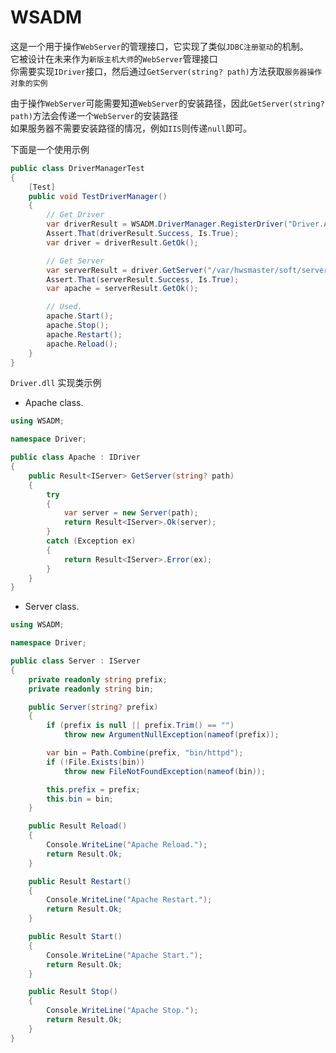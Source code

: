 # WSADM
这是一个用于操作`WebServer`的管理接口，它实现了类似`JDBC注册驱动`的机制。  
它被设计在未来作为`新版主机大师`的`WebServer`管理接口  
你需要实现`IDriver`接口，然后通过`GetServer(string? path)`方法获取`服务器操作对象的实例`  

由于操作`WebServer`可能需要知道`WebServer`的安装路径，因此`GetServer(string? path)`方法会传递一个`WebServer`的安装路径  
如果服务器不需要安装路径的情况，例如`IIS`则传递`null`即可。


下面是一个使用示例
```csharp
public class DriverManagerTest
{
    [Test]
    public void TestDriverManager()
    {
        // Get Driver
        var driverResult = WSADM.DriverManager.RegisterDriver("Driver.Apache", "Driver.dll");
        Assert.That(driverResult.Success, Is.True);
        var driver = driverResult.GetOk();

        // Get Server
        var serverResult = driver.GetServer("/var/hwsmaster/soft/server/apache_2.4.26");
        Assert.That(serverResult.Success, Is.True);
        var apache = serverResult.GetOk();

        // Used.
        apache.Start();
        apache.Stop();
        apache.Restart();
        apache.Reload();
    }
}
```

`Driver.dll` 实现类示例

- Apache class.
```csharp
using WSADM;

namespace Driver;

public class Apache : IDriver
{
    public Result<IServer> GetServer(string? path)
    {
        try
        {
            var server = new Server(path);
            return Result<IServer>.Ok(server);
        }
        catch (Exception ex)
        {
            return Result<IServer>.Error(ex);
        }
    }
}
```

- Server class.
```csharp
using WSADM;

namespace Driver;

public class Server : IServer
{
    private readonly string prefix;
    private readonly string bin;

    public Server(string? prefix)
    {
        if (prefix is null || prefix.Trim() == "")
            throw new ArgumentNullException(nameof(prefix));

        var bin = Path.Combine(prefix, "bin/httpd");
        if (!File.Exists(bin))
            throw new FileNotFoundException(nameof(bin));

        this.prefix = prefix;
        this.bin = bin;
    }

    public Result Reload()
    {
        Console.WriteLine("Apache Reload.");
        return Result.Ok;
    }

    public Result Restart()
    {
        Console.WriteLine("Apache Restart.");
        return Result.Ok;
    }

    public Result Start()
    {
        Console.WriteLine("Apache Start.");
        return Result.Ok;
    }

    public Result Stop()
    {
        Console.WriteLine("Apache Stop.");
        return Result.Ok;
    }
}
```